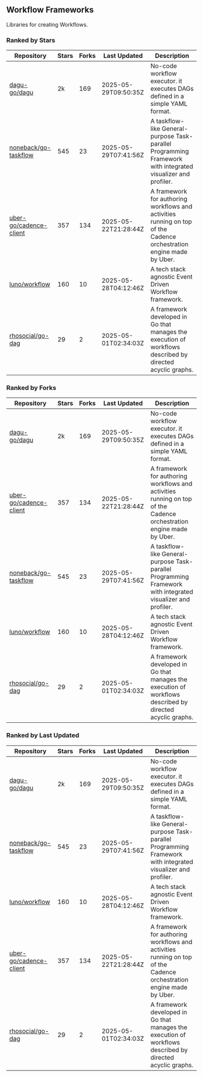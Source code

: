 ## Workflow Frameworks

Libraries for creating Workflows.

### Ranked by Stars

| Repository | Stars | Forks | Last Updated | Description | 
|------------|-------|-------|--------------|-------------|
| [dagu-go/dagu](https://github.com/dagu-go/dagu) | 2k | 169 | 2025-05-29T09:50:35Z |  No-code workflow executor. it executes DAGs defined in a simple YAML format. |
| [noneback/go-taskflow](https://github.com/noneback/go-taskflow) | 545 | 23 | 2025-05-29T07:41:56Z |  A taskflow-like General-purpose Task-parallel Programming Framework with integrated visualizer and profiler. |
| [uber-go/cadence-client](https://github.com/uber-go/cadence-client) | 357 | 134 | 2025-05-22T21:28:44Z |  A framework for authoring workflows and activities running on top of the Cadence orchestration engine made by Uber. |
| [luno/workflow](https://github.com/luno/workflow) | 160 | 10 | 2025-05-28T04:12:46Z |  A tech stack agnostic Event Driven Workflow framework. |
| [rhosocial/go-dag](https://github.com/rhosocial/go-dag) | 29 | 2 | 2025-05-01T02:34:03Z |  A framework developed in Go that manages the execution of workflows described by directed acyclic graphs. |

### Ranked by Forks

| Repository | Stars | Forks | Last Updated | Description | 
|------------|-------|-------|--------------|-------------|
| [dagu-go/dagu](https://github.com/dagu-go/dagu) | 2k | 169 | 2025-05-29T09:50:35Z |  No-code workflow executor. it executes DAGs defined in a simple YAML format. |
| [uber-go/cadence-client](https://github.com/uber-go/cadence-client) | 357 | 134 | 2025-05-22T21:28:44Z |  A framework for authoring workflows and activities running on top of the Cadence orchestration engine made by Uber. |
| [noneback/go-taskflow](https://github.com/noneback/go-taskflow) | 545 | 23 | 2025-05-29T07:41:56Z |  A taskflow-like General-purpose Task-parallel Programming Framework with integrated visualizer and profiler. |
| [luno/workflow](https://github.com/luno/workflow) | 160 | 10 | 2025-05-28T04:12:46Z |  A tech stack agnostic Event Driven Workflow framework. |
| [rhosocial/go-dag](https://github.com/rhosocial/go-dag) | 29 | 2 | 2025-05-01T02:34:03Z |  A framework developed in Go that manages the execution of workflows described by directed acyclic graphs. |

### Ranked by Last Updated

| Repository | Stars | Forks | Last Updated | Description | 
|------------|-------|-------|--------------|-------------|
| [dagu-go/dagu](https://github.com/dagu-go/dagu) | 2k | 169 | 2025-05-29T09:50:35Z |  No-code workflow executor. it executes DAGs defined in a simple YAML format. |
| [noneback/go-taskflow](https://github.com/noneback/go-taskflow) | 545 | 23 | 2025-05-29T07:41:56Z |  A taskflow-like General-purpose Task-parallel Programming Framework with integrated visualizer and profiler. |
| [luno/workflow](https://github.com/luno/workflow) | 160 | 10 | 2025-05-28T04:12:46Z |  A tech stack agnostic Event Driven Workflow framework. |
| [uber-go/cadence-client](https://github.com/uber-go/cadence-client) | 357 | 134 | 2025-05-22T21:28:44Z |  A framework for authoring workflows and activities running on top of the Cadence orchestration engine made by Uber. |
| [rhosocial/go-dag](https://github.com/rhosocial/go-dag) | 29 | 2 | 2025-05-01T02:34:03Z |  A framework developed in Go that manages the execution of workflows described by directed acyclic graphs. |

